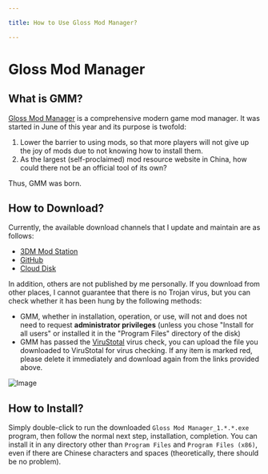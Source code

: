 ```yaml
---

title: How to Use Gloss Mod Manager?

---
```


# Gloss Mod Manager

## What is GMM?

[Gloss Mod Manager](https://mod.3dmgame.com/mod/197445) is a comprehensive modern game mod manager. It was started in June of this year and its purpose is twofold:
1. Lower the barrier to using mods, so that more players will not give up the joy of mods due to not knowing how to install them.
2. As the largest (self-proclaimed) mod resource website in China, how could there not be an official tool of its own?

Thus, GMM was born.

## How to Download?

Currently, the available download channels that I update and maintain are as follows:
- [3DM Mod Station](https://mod.3dmgame.com/mod/197445)
- [GitHub](https://github.com/GlossMod/Gloss-Mod-Manager-info/releases)
- [Cloud Disk](https://cloud.aoe.top/s/rmuL)

In addition, others are not published by me personally. If you download from other places, I cannot guarantee that there is no Trojan virus, but you can check whether it has been hung by the following methods:
- GMM, whether in installation, operation, or use, will not and does not need to request **administrator privileges** (unless you chose "Install for all users" or installed it in the "Program Files" directory of the disk)
- GMM has passed the [ViruStotal](https://www.virustotal.com/gui/home/upload) virus check, you can upload the file you downloaded to ViruStotal for virus checking. If any item is marked red, please delete it immediately and download again from the links provided above.

![Image](https://mod.3dmgame.com/static/upload/mod/202308/MOD64d5ae5a7e2a0.png@webp)

## How to Install?

Simply double-click to run the downloaded `Gloss Mod Manager_1.*.*.exe` program, then follow the normal next step, installation, completion. You can install it in any directory other than `Program Files` and `Program Files (x86)`, even if there are Chinese characters and spaces (theoretically, there should be no problem).
